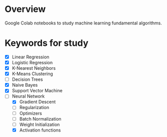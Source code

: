 # Overview
Google Colab notebooks to study machine learning fundamental algorithms. 

# Keywords for study 
- [x] Linear Regression 
- [x] Logistic Regression
- [x] K-Nearest Neighbors 
- [x] K-Means Clustering 
- [ ] Decision Trees 
- [x] Naive Bayes 
- [x] Support Vector Machine
- [ ] Neural Network 
  - [x] Gradient Descent
  - [ ] Regularization 
  - [ ] Optimizers
  - [ ] Batch Normalization 
  - [ ] Weight Initialization 
  - [x] Activation functions

